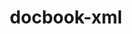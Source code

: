 ---
title: "docbook-xml"
layout: cache
categories: [package, v0.18.1]
meta: {"versions": ["4.5"], "compilers": ["gcc@=7.3.1", "gcc@=7.5.0"], "oss": ["amzn2", "ubuntu18.04"], "platforms": ["linux"], "targets": ["aarch64", "graviton2", "x86_64", "x86_64_v3", "x86_64_v4"], "stacks": ["aws-isc", "aws-isc-aarch64", "e4s", "radiuss", "root"], "num_specs": 6, "num_specs_by_stack": {"root": 6, "radiuss": 1, "aws-isc": 2, "aws-isc-aarch64": 2, "e4s": 1}}
spec_details: [{"hash": "ubjwjsla3drkjx77vs64z5qs7fe3iz33", "compiler": "gcc@=7.5.0", "versions": ["4.5"], "os": "ubuntu18.04", "platform": "linux", "target": "x86_64", "variants": [], "stacks": ["root", "radiuss"], "size": "-", "tarball": "https://binaries.spack.io/releases/v0.18.1/build_cache/linux-ubuntu18.04-x86_64/gcc-7.5.0/docbook-xml-4.5/linux-ubuntu18.04-x86_64-gcc-7.5.0-docbook-xml-4.5-ubjwjsla3drkjx77vs64z5qs7fe3iz33.spack"}, {"hash": "ajttqjvueecwcsviccnni24qav5zrn3v", "compiler": "gcc@=7.3.1", "versions": ["4.5"], "os": "amzn2", "platform": "linux", "target": "x86_64_v3", "variants": [], "stacks": ["aws-isc", "root"], "size": "-", "tarball": "https://binaries.spack.io/releases/v0.18.1/build_cache/linux-amzn2-x86_64_v3/gcc-7.3.1/docbook-xml-4.5/linux-amzn2-x86_64_v3-gcc-7.3.1-docbook-xml-4.5-ajttqjvueecwcsviccnni24qav5zrn3v.spack"}, {"hash": "hh62zratt6sqcuwbc7khbcqtcorwu5c3", "compiler": "gcc@=7.3.1", "versions": ["4.5"], "os": "amzn2", "platform": "linux", "target": "x86_64_v4", "variants": [], "stacks": ["aws-isc", "root"], "size": "-", "tarball": "https://binaries.spack.io/releases/v0.18.1/build_cache/linux-amzn2-x86_64_v4/gcc-7.3.1/docbook-xml-4.5/linux-amzn2-x86_64_v4-gcc-7.3.1-docbook-xml-4.5-hh62zratt6sqcuwbc7khbcqtcorwu5c3.spack"}, {"hash": "mlr7wdfoab5v2kav3oq7m32qaeczyji5", "compiler": "gcc@=7.3.1", "versions": ["4.5"], "os": "amzn2", "platform": "linux", "target": "aarch64", "variants": [], "stacks": ["root", "aws-isc-aarch64"], "size": "-", "tarball": "https://binaries.spack.io/releases/v0.18.1/build_cache/linux-amzn2-aarch64/gcc-7.3.1/docbook-xml-4.5/linux-amzn2-aarch64-gcc-7.3.1-docbook-xml-4.5-mlr7wdfoab5v2kav3oq7m32qaeczyji5.spack"}, {"hash": "6gve4yhaunwneg76woar3nb4xhq4xai6", "compiler": "gcc@=7.3.1", "versions": ["4.5"], "os": "amzn2", "platform": "linux", "target": "graviton2", "variants": [], "stacks": ["root", "aws-isc-aarch64"], "size": "-", "tarball": "https://binaries.spack.io/releases/v0.18.1/build_cache/linux-amzn2-graviton2/gcc-7.3.1/docbook-xml-4.5/linux-amzn2-graviton2-gcc-7.3.1-docbook-xml-4.5-6gve4yhaunwneg76woar3nb4xhq4xai6.spack"}, {"hash": "5vbh36ojmdlu75oubmy5jyiuwuirslda", "compiler": "gcc@=7.5.0", "versions": ["4.5"], "os": "ubuntu18.04", "platform": "linux", "target": "x86_64", "variants": [], "stacks": ["e4s", "root"], "size": "-", "tarball": "https://binaries.spack.io/releases/v0.18.1/build_cache/linux-ubuntu18.04-x86_64/gcc-7.5.0/docbook-xml-4.5/linux-ubuntu18.04-x86_64-gcc-7.5.0-docbook-xml-4.5-5vbh36ojmdlu75oubmy5jyiuwuirslda.spack"}]
---